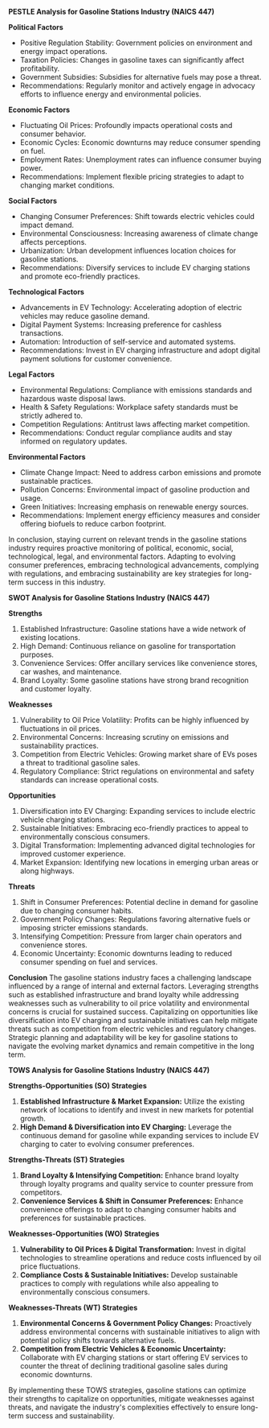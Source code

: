 **PESTLE Analysis for Gasoline Stations Industry (NAICS 447)**

**Political Factors**
- Positive Regulation Stability: Government policies on environment and energy impact operations.
- Taxation Policies: Changes in gasoline taxes can significantly affect profitability.
- Government Subsidies: Subsidies for alternative fuels may pose a threat.
- Recommendations: Regularly monitor and actively engage in advocacy efforts to influence energy and environmental policies.

**Economic Factors**
- Fluctuating Oil Prices: Profoundly impacts operational costs and consumer behavior.
- Economic Cycles: Economic downturns may reduce consumer spending on fuel.
- Employment Rates: Unemployment rates can influence consumer buying power.
- Recommendations: Implement flexible pricing strategies to adapt to changing market conditions.

**Social Factors**
- Changing Consumer Preferences: Shift towards electric vehicles could impact demand.
- Environmental Consciousness: Increasing awareness of climate change affects perceptions.
- Urbanization: Urban development influences location choices for gasoline stations.
- Recommendations: Diversify services to include EV charging stations and promote eco-friendly practices.

**Technological Factors**
- Advancements in EV Technology: Accelerating adoption of electric vehicles may reduce gasoline demand.
- Digital Payment Systems: Increasing preference for cashless transactions.
- Automation: Introduction of self-service and automated systems.
- Recommendations: Invest in EV charging infrastructure and adopt digital payment solutions for customer convenience.

**Legal Factors**
- Environmental Regulations: Compliance with emissions standards and hazardous waste disposal laws.
- Health & Safety Regulations: Workplace safety standards must be strictly adhered to.
- Competition Regulations: Antitrust laws affecting market competition.
- Recommendations: Conduct regular compliance audits and stay informed on regulatory updates.

**Environmental Factors**
- Climate Change Impact: Need to address carbon emissions and promote sustainable practices.
- Pollution Concerns: Environmental impact of gasoline production and usage.
- Green Initiatives: Increasing emphasis on renewable energy sources.
- Recommendations: Implement energy efficiency measures and consider offering biofuels to reduce carbon footprint.

In conclusion, staying current on relevant trends in the gasoline stations industry requires proactive monitoring of political, economic, social, technological, legal, and environmental factors. Adapting to evolving consumer preferences, embracing technological advancements, complying with regulations, and embracing sustainability are key strategies for long-term success in this industry.

**SWOT Analysis for Gasoline Stations Industry (NAICS 447)**

**Strengths**
1. Established Infrastructure: Gasoline stations have a wide network of existing locations.
2. High Demand: Continuous reliance on gasoline for transportation purposes.
3. Convenience Services: Offer ancillary services like convenience stores, car washes, and maintenance.
4. Brand Loyalty: Some gasoline stations have strong brand recognition and customer loyalty.

**Weaknesses**
1. Vulnerability to Oil Price Volatility: Profits can be highly influenced by fluctuations in oil prices.
2. Environmental Concerns: Increasing scrutiny on emissions and sustainability practices.
3. Competition from Electric Vehicles: Growing market share of EVs poses a threat to traditional gasoline sales.
4. Regulatory Compliance: Strict regulations on environmental and safety standards can increase operational costs.

**Opportunities**
1. Diversification into EV Charging: Expanding services to include electric vehicle charging stations.
2. Sustainable Initiatives: Embracing eco-friendly practices to appeal to environmentally conscious consumers.
3. Digital Transformation: Implementing advanced digital technologies for improved customer experience.
4. Market Expansion: Identifying new locations in emerging urban areas or along highways.

**Threats**
1. Shift in Consumer Preferences: Potential decline in demand for gasoline due to changing consumer habits.
2. Government Policy Changes: Regulations favoring alternative fuels or imposing stricter emissions standards.
3. Intensifying Competition: Pressure from larger chain operators and convenience stores.
4. Economic Uncertainty: Economic downturns leading to reduced consumer spending on fuel and services.

**Conclusion**
The gasoline stations industry faces a challenging landscape influenced by a range of internal and external factors. Leveraging strengths such as established infrastructure and brand loyalty while addressing weaknesses such as vulnerability to oil price volatility and environmental concerns is crucial for sustained success. Capitalizing on opportunities like diversification into EV charging and sustainable initiatives can help mitigate threats such as competition from electric vehicles and regulatory changes. Strategic planning and adaptability will be key for gasoline stations to navigate the evolving market dynamics and remain competitive in the long term.

**TOWS Analysis for Gasoline Stations Industry (NAICS 447)**

**Strengths-Opportunities (SO) Strategies**
1. **Established Infrastructure & Market Expansion:** Utilize the existing network of locations to identify and invest in new markets for potential growth.
2. **High Demand & Diversification into EV Charging:** Leverage the continuous demand for gasoline while expanding services to include EV charging to cater to evolving consumer preferences.

**Strengths-Threats (ST) Strategies**
1. **Brand Loyalty & Intensifying Competition:** Enhance brand loyalty through loyalty programs and quality service to counter pressure from competitors.
2. **Convenience Services & Shift in Consumer Preferences:** Enhance convenience offerings to adapt to changing consumer habits and preferences for sustainable practices.

**Weaknesses-Opportunities (WO) Strategies**
1. **Vulnerability to Oil Prices & Digital Transformation:** Invest in digital technologies to streamline operations and reduce costs influenced by oil price fluctuations.
2. **Compliance Costs & Sustainable Initiatives:** Develop sustainable practices to comply with regulations while also appealing to environmentally conscious consumers.

**Weaknesses-Threats (WT) Strategies**
1. **Environmental Concerns & Government Policy Changes:** Proactively address environmental concerns with sustainable initiatives to align with potential policy shifts towards alternative fuels.
2. **Competition from Electric Vehicles & Economic Uncertainty:** Collaborate with EV charging stations or start offering EV services to counter the threat of declining traditional gasoline sales during economic downturns.

By implementing these TOWS strategies, gasoline stations can optimize their strengths to capitalize on opportunities, mitigate weaknesses against threats, and navigate the industry's complexities effectively to ensure long-term success and sustainability.

